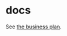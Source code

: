 docs
====

See [the business plan](https://github.com/Omniwallet/docs/blob/master/BusinessPlan.md).
